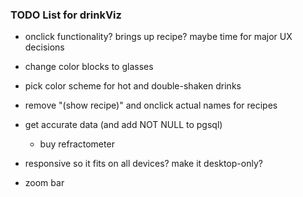 ### TODO List for drinkViz

- onclick functionality? brings up recipe? maybe time for major UX decisions

- change color blocks to glasses

- pick color scheme for hot and double-shaken drinks

- remove "(show recipe)" and onclick actual names for recipes

- get accurate data (and add NOT NULL to pgsql)
  - buy refractometer

- responsive so it fits on all devices? make it desktop-only?

- zoom bar
